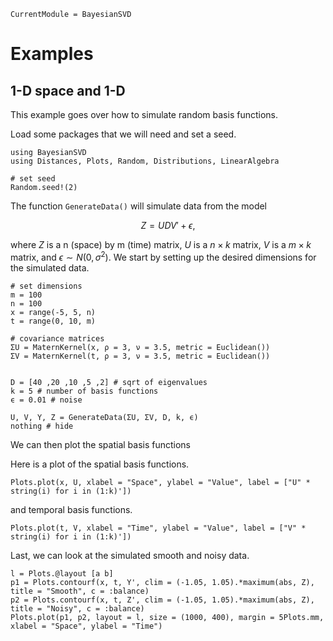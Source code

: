 ```@meta
CurrentModule = BayesianSVD
```

# Examples

## 1-D space and 1-D

This example goes over how to simulate random basis functions.

Load some packages that we will need and set a seed.
```@setup 1d
using BayesianSVD
using Distances, Plots, Random, Distributions, LinearAlgebra

# set seed
Random.seed!(2)
```

The function `GenerateData()` will simulate data from the model

$$Z = UDV' + \epsilon,$$

where $Z$ is a n (space) by m (time) matrix, $U$ is a $n \times k$ matrix, $V$ is a $m \times k$ matrix, and $\epsilon \sim N(0, \sigma^2)$.
We start by setting up the desired dimensions for the simulated data.

```@example 1d
# set dimensions
m = 100
n = 100
x = range(-5, 5, n)
t = range(0, 10, m)

# covariance matrices
ΣU = MaternKernel(x, ρ = 3, ν = 3.5, metric = Euclidean())
ΣV = MaternKernel(t, ρ = 3, ν = 3.5, metric = Euclidean())


D = [40 ,20 ,10 ,5 ,2] # sqrt of eigenvalues
k = 5 # number of basis functions 
ϵ = 0.01 # noise

U, V, Y, Z = GenerateData(ΣU, ΣV, D, k, ϵ)
nothing # hide
```

We can then plot the spatial basis functions

Here is a plot of the spatial basis functions.
```@example 1d
Plots.plot(x, U, xlabel = "Space", ylabel = "Value", label = ["U" * string(i) for i in (1:k)'])
```

and temporal basis functions.
```@example 1d
Plots.plot(t, V, xlabel = "Time", ylabel = "Value", label = ["V" * string(i) for i in (1:k)'])
```

Last, we can look at the simulated smooth and noisy data.
```@example 1d
l = Plots.@layout [a b]
p1 = Plots.contourf(x, t, Y', clim = (-1.05, 1.05).*maximum(abs, Z), title = "Smooth", c = :balance)
p2 = Plots.contourf(x, t, Z', clim = (-1.05, 1.05).*maximum(abs, Z), title = "Noisy", c = :balance)
Plots.plot(p1, p2, layout = l, size = (1000, 400), margin = 5Plots.mm, xlabel = "Space", ylabel = "Time")
```
